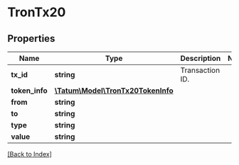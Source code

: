 # TronTx20

## Properties

Name | Type | Description | Notes
------------ | ------------- | ------------- | -------------
**tx_id** | **string** | Transaction ID. |
**token_info** | [**\Tatum\Model\TronTx20TokenInfo**](TronTx20TokenInfo.md) |  |
**from** | **string** |  |
**to** | **string** |  |
**type** | **string** |  |
**value** | **string** |  |

[[Back to Index]](../index.md)
